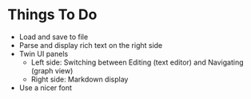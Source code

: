 # Things To Do

- Load and save to file
- Parse and display rich text on the right side
- Twin UI panels
  - Left side: Switching between Editing (text editor) and Navigating (graph view)
  - Right side: Markdown display
- Use a nicer font